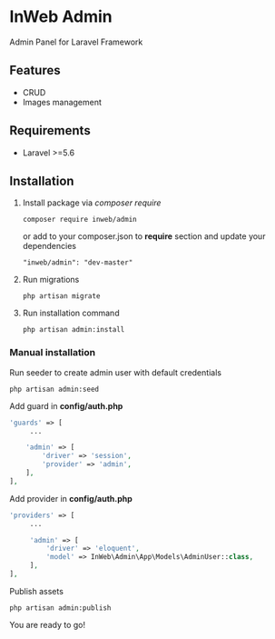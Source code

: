 # InWeb Admin

Admin Panel for Laravel Framework

## Features
- CRUD
- Images management

## Requirements
- Laravel >=5.6

## Installation

1. Install package via *composer require*
    ```
    composer require inweb/admin
    ```
    or add to your composer.json to **require** section and update your dependencies
    ```
    "inweb/admin": "dev-master"
    ```
2. Run migrations
    ```
    php artisan migrate
    ```
3. Run installation command
    ```
    php artisan admin:install
    ```

### Manual installation

Run seeder to create admin user with default credentials
```
php artisan admin:seed
```

Add guard in **config/auth.php**
```php
'guards' => [
     ...

    'admin' => [
        'driver' => 'session',
        'provider' => 'admin',
    ],
],
```

Add provider in **config/auth.php**
```php
'providers' => [
     ...

     'admin' => [
         'driver' => 'eloquent',
         'model' => InWeb\Admin\App\Models\AdminUser::class,
     ],
],
```

Publish assets
```
php artisan admin:publish
```
    
You are ready to go!
